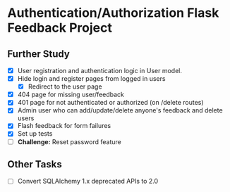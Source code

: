 Authentication/Authorization Flask Feedback Project
===================================================

Further Study
-------------

- [x] User registration and authentication logic in User model.
- [x] Hide login and register pages from logged in users
  - [x] Redirect to the user page
- [x] 404 page for missing user/feedback
- [x] 401 page for not authenticated or authorized (on /delete routes)
- [x] Admin user who can add/update/delete anyone's feedback and delete users
- [x] Flash feedback for form failures
- [x] Set up tests
- [ ] __Challenge:__ Reset password feature

Other Tasks
-----------

- [ ] Convert SQLAlchemy 1.x deprecated APIs to 2.0


